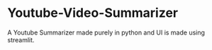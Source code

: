 # Youtube-Video-Summarizer
A Youtube Summarizer made purely in python and UI is made using streamlit. 

